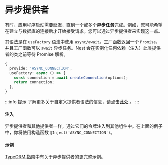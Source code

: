 # 异步提供者

有时，应用程序启动需要延迟，直到一个或多个**异步任务**完成。例如，您可能希望在建立与数据库的连接后才开始接受请求。您可以通过异步提供者来实现这一点。

其语法是在 `useFactory` 语法中使用 `async/await`。工厂函数返回一个 `Promise`，并且工厂函数可以 `await` 异步任务。Nest 会在实例化任何依赖（注入）此类提供者的类之前等待 Promise 解析。

```typescript
{
  provide: 'ASYNC_CONNECTION',
  useFactory: async () => {
    const connection = await createConnection(options);
    return connection;
  },
}
```

:::info 提示
了解更多关于自定义提供者语法的信息，请点击[此处](/fundamentals/dependency-injection) 。
:::

#### 注入

异步提供者和其他提供者一样，通过它们的令牌注入到其他组件中。在上面的例子中，你将使用构造函数 `@Inject('ASYNC_CONNECTION')`。

#### 示例

[TypeORM 指南](/recipes/sql-typeorm)中有关于异步提供者的更完整示例。
